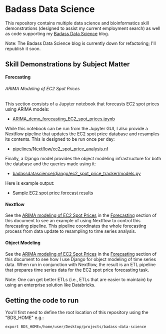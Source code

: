 # <a name="top-badass-data-science-repository"></a>Badass Data Science

This repository contains multiple data science and bioinformatics skill demonstrations (designed to assist my current employment search) as well as code supporting my <a name="badass-data-science-top" target="_blank" href="https://badassdatascience.com">Badass Data Science</a> blog.

Note: The Badass Data Science blog is currently down for refactoring; I'll republish it soon.

## Skill Demonstrations by Subject Matter

#### <a name="forecasting" target="_blank"></a>Forecasting

###### <a name="forecasting-ARIMA-ec2-spot-prices" target="_blank"></a>ARIMA Modeling of EC2 Spot Prices

This section consists of a Jupyter notebook that forecasts EC2 spot prices using ARIMA models:

- <a name="arima-ec2-spot-prices" target="_blank" href="badassdatascience/forecasting/ARIMA/ARIMA_demo_forecasting_EC2_spot_prices.ipynb">ARIMA_demo_forecasting_EC2_spot_prices.ipynb</a>

While this notebook can be run from the Jupyter GUI, I also provide a Nextflow pipeline that updates the EC2 spot price database and resamples its contents. This is designed to be run once per day:

- [pipelines/Nextflow/ec2_spot_price_analysis.nf](pipelines/Nextflow/ec2_spot_price_analysis.nf)

Finally, a Django model provides the object modeling infrastructure for both the database and the queries made using it:

- [badassdatascience/django/ec2_spot_price_tracker/models.py](badassdatascience/django/ec2_spot_price_tracker/models.py)

Here is example output:
- [Sample EC2 spot price forecast results](Nextflow/saved_output_examples/ec2_spot_price_analysis/NEXTFLOW_OUTPUT_ARIMA_demo_forecasting_EC2_spot_prices_2025-01-07.ipynb)

#### <a name="nextflow"></a>Nextflow

See the [ARIMA modeling of EC2 Spot Prices](#forecasting-ARIMA-ec2-spot-prices) in the [Forecasting](#forecasting) section of this document to see an example of using Nextflow to control this forecasting pipeline. This pipeline coordinates the whole forecasting process from data update to resampling to time series analysis.

#### <a name="object-modeling-django"></a>Object Modeling

See the [ARIMA modeling of EC2 Spot Prices](#forecasting-ARIMA-ec2-spot-prices) in the [Forecasting](#forecasting) section of this document to see how I use Django for object modeling of time series data. When run in conjunction with Nextflow, the result is an ETL pipeline that prepares time series data for the EC2 spot price forecasting task.

Note: One can get better ETLs (i.e., ETLs that are easier to maintain) by using an enterprise solution like Databricks.

## <a name="getting-the-code-to-run"></a>Getting the code to run

You'll first need to define the root location of this repository using the "BDS_HOME" e.g.:

```
export BDS_HOME=/home/user/Desktop/projects/badass-data-science
```


